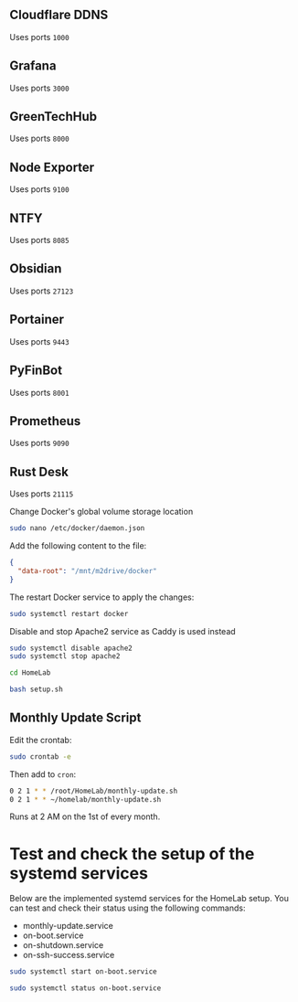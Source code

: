 
## Cloudflare DDNS
Uses ports `1000`

## Grafana
Uses ports `3000`

## GreenTechHub
Uses ports `8000`

## Node Exporter
Uses ports `9100`

## NTFY
Uses ports `8085`

## Obsidian
Uses ports `27123`

## Portainer
Uses ports `9443`

## PyFinBot
Uses ports `8001`

## Prometheus
Uses ports `9090`

## Rust Desk
Uses ports `21115`


Change Docker's global volume storage location
```bash
sudo nano /etc/docker/daemon.json
```
Add the following content to the file:
```json
{
  "data-root": "/mnt/m2drive/docker"
}
```
The restart Docker service to apply the changes:
```bash
sudo systemctl restart docker
```

Disable and stop Apache2 service as Caddy is used instead
```bash
sudo systemctl disable apache2
sudo systemctl stop apache2
```

```bash
cd HomeLab
```

```bash
bash setup.sh
```


## Monthly Update Script

Edit the crontab:
```bash
sudo crontab -e
```
Then add to `cron`:
```bash
0 2 1 * * /root/HomeLab/monthly-update.sh
0 2 1 * * ~/homelab/monthly-update.sh
```
Runs at 2 AM on the 1st of every month.


# Test and check the setup of the systemd services 
Below are the implemented systemd services for the HomeLab setup. You can test and check their status using the following commands:

- monthly-update.service
- on-boot.service
- on-shutdown.service
- on-ssh-success.service

```bash
sudo systemctl start on-boot.service
```
```bash
sudo systemctl status on-boot.service
```
